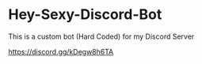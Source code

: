 # Hey-Sexy-Discord-Bot

This is a custom bot (Hard Coded) for my Discord Server

https://discord.gg/kDegw8h6TA
